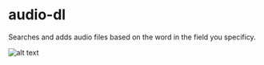 # audio-dl

Searches and adds audio files based on the word in the field you specificy.

![alt text](https://i.imgur.com/2c05uXO.png)
